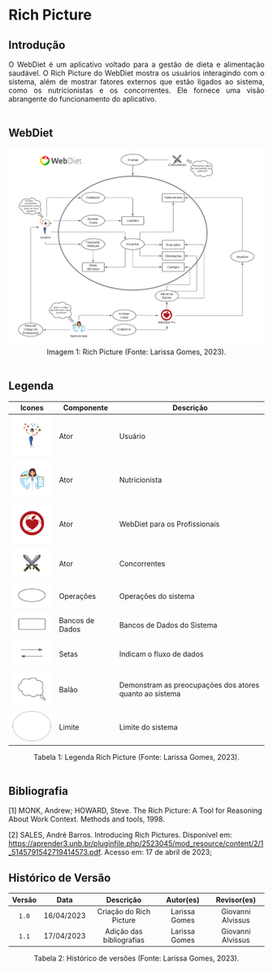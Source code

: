 # Rich Picture

## Introdução
<div style="text-align: justify;">
O WebDiet é um aplicativo voltado para a gestão de dieta e alimentação saudável. O Rich Picture do WebDiet mostra os usuários interagindo com o sistema, além de mostrar fatores externos que estão ligados ao sistema, como os nutricionistas e os concorrentes. Ele fornece uma visão abrangente do funcionamento do aplicativo.
</div>

<br/>

## WebDiet

<div align="center">
    <img src="img/RichPicture.png" aly="richpicture" style="width: 700px">
</div>

<center> Imagem 1: Rich Picture (Fonte: Larissa Gomes, 2023).</center>

<br/>

## Legenda
| Icones | Componente |  Descrição |
|-----------|---------|---------|
| <img src="img/legenda_RichPicture/icone_usuario.png" aly="richpicture" style="width: 100px"> | Ator | Usuário |
| <img src="img/legenda_RichPicture/icone_nutricionista.png" aly="richpicture" style="width: 100px"> | Ator | Nutricionista |
| <img src="img/legenda_RichPicture/icone_WebDietPro.png" aly="richpicture" style="width: 100px"> | Ator | WebDiet para os Profissionais |
| <img src="img/legenda_RichPicture/icone_concorrentes.png" aly="richpicture" style="width: 100px"> | Ator | Concorrentes |
| <img src="img/legenda_RichPicture/icone_operacoes.png" aly="richpicture" style="width: 100px"> | Operações | Operações do sistema |
| <img src="img/legenda_RichPicture/icone_bancoDados.png" aly="richpicture" style="width: 100px"> | Bancos de Dados | Bancos de Dados do Sistema |
| <img src="img/legenda_RichPicture/icone_setas.png" aly="richpicture" style="width: 100px"> | Setas | Indicam o fluxo de dados |
| <img src="img/legenda_RichPicture/icone_balao.png" aly="richpicture" style="width: 100px"> | Balão | Demonstram as preocupações dos atores quanto ao sistema |
| <img src="img/legenda_RichPicture/icone_limite.png" aly="richpicture" style="width: 100px"> | Limite | Limite do sistema |

<center> Tabela 1: Legenda Rich Picture (Fonte: Larissa Gomes, 2023).</center>
<br/>

## Bibliografia

[1] MONK, Andrew; HOWARD, Steve. The Rich Picture: A Tool for Reasoning About Work Context. Methods and tools, 1998.

[2] SALES, André Barros. Introducing Rich Pictures. Disponível em: https://aprender3.unb.br/pluginfile.php/2523045/mod_resource/content/2/1_5145791542719414573.pdf. Acesso em: 17 de abril de 2023;

## Histórico de Versão

|   Versão   | Data  |                      Descrição                      |    Autor(es)     |  Revisor(es)  |
| :--------: | :---: | :-------------------------: | :--------------: | :-----------: |
| `1.0` | 16/04/2023 | Criação do Rich Picture | Larissa Gomes | Giovanni Alvissus |
| `1.1` | 17/04/2023 | Adição das bibliografias | Larissa Gomes | Giovanni Alvissus |

<center> Tabela 2: Histórico de versões (Fonte: Larissa Gomes, 2023). </center>